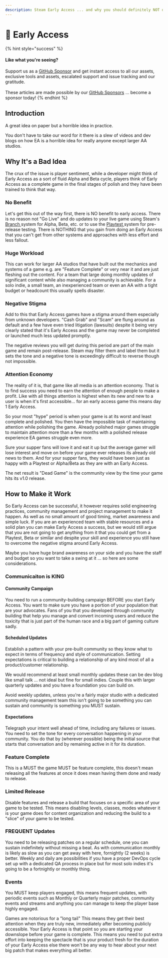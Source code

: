 ```yaml
---
description: Steam Early Access ... and why you should definitely NOT do it
---
```


# 🚫 Early Access

{% hint style="success" %}
#### Like what you're seeing?

Support us as a [GitHub Sponsor](../become-a-sponsor/) and get instant access to all our assets, exclusive tools and assets, escalated support and issue tracking and our gratitude.\
\
These articles are made possible by our [GitHub Sponsors](../become-a-sponsor/) ... become a sponsor today!
{% endhint %}

## Introduction

A great idea on paper but a horrible idea in practice.

You don't have to take our word for it there is a slew of videos and dev blogs on how EA is a horrible idea for really anyone except larger AA studios.

## Why It's a Bad Idea

The crux of the issue is player sentiment, while a developer might think of Early Access as a sort of fluid Alpha and Beta cycle, players think of Early Access as a complete game in the final stages of polish and they have been trained to think that way.

### No Benefit

Let's get this out of the way first, there is NO benefit to early access. There is no reason not "Go Live" and do updates to your live game using Steam's [Branch ](branches.md)system for Alpha, Beta, etc. or to use the [Playtest ](playtest.md)system for pre-release testing. There is NOTHING that you gain from doing an Early Access that you can't get from other systems and approaches with less effort and less fallout.

### Huge Workload

This can work for larger AA studios that have built out the mechanics and systems of a game e.g. are "Feature Complete" or very near it and are just fleshing out the content. For a team that large doing monthly updates of significant content while also managing a community is achievable. For a solo indie, a small team, an inexperienced team or even an AA with a tight budget or headcount this usually spells disaster.

### Negative Stigma

Add to this that Early Access games have a stigma around them especially from unknown developers. "Cash Grab" and "Scam" are flung around as default and a few have even tried litigation (lawsuits) despite it being very clearly stated that it's Early Access and the game may never be completed or launched much less updated promptly.

The negative reviews you will get during this period are part of the main game and remain post-release. Steam may filter them and label them but it sets the tone and a negative tone is exceedingly difficult to reverse though not impossible.

### Attention Economy

The reality of it is, that game like all media is an attention economy. That is to find success you need to earn the attention of enough people to make a profit. Like with all things attention is highest when its new and new to a user is when it's first accessible... for an early access game this means day 1 Early Access.

So your most "hype" period is when your game is at its worst and least complete and polished. You then have the impossible task of maintaining attention while polishing the game. Already polished major games struggle to maintain attention more than a few months with a polished release experience EA games struggle even more.&#x20;

Sure your supper fans will love it and eat it up but the average gamer will lose interest and move on before your game ever releases its already old news to them. And for your supper fans, they would have been just as happy with a Playtest or Alpha/Beta as they are with an Early Access.

The net result is "Dead Game" is the community view by the time your game hits its v1.0 release.

## How to Make it Work

So Early Access can be successful, it however requires solid engineering practices, community management and project management to make it happen. As well as no small amount of good timing, market awareness and simple luck. If you are an experienced team with stable resources and a solid plan you can make Early Access a success, but we would still argue that you are not going to get anything from it that you could get from a Playtest, Beta or similar and despite your skill and experience you still have to overcome the negative stigma around Early Access.

Maybe you have huge brand awareness on your side and you have the staff and budget so you want to take a swing at it ... so here are some considerations.

### Communicaiton is KING

#### Community Campaign

You need to run a community-building campaign BEFORE you start Early Access. You want to make sure you have a portion of your population that are your advocates. Fans of you that you developed through community building that help you manage and convert incoming users and reduce the toxicity that is just part of the human race and a big part of gaming culture sadly.

#### Scheduled Updates

Establish a pattern with your pre-built community so they know what to expect in terms of frequency and style of communication. Setting expectations is critical to building a relationship of any kind most of all a product/customer relationship.

We would recommend at least small monthly updates these can be dev blog like small talk ... not ideal but fine for small indies. Couple this with larger quarterly updates and you have a foundation you can build on.

Avoid weekly updates, unless you're a fairly major studio with a dedicated community management team this isn't going to be something you can sustain and community is something you MUST sustain.

#### Expectations

Telegraph your intent well ahead of time, including any failures or issues. You need to set the tone for every conversation happening in your community. You do that by (wherever possible) being the initial source that starts that conversation and by remaining active in it for its duration.

### Feature Complete

This is a MUST the game MUST be feature complete, this doesn't mean releasing all the features at once it does mean having them done and ready to release.

### Limited Release

Disable features and release a build that focuses on a specific area of your game to be tested. This means disabling levels, classes, modes whatever it is your game does for content organization and reducing the build to a "slice" of your game to be tested.

### FREQUENT Updates

You need to be releasing patches on a regular schedule, one you can sustain indefinitely without missing a beat. As with communication monthly is likely as slow as you can get away with here, fornightly (2 weeks) is better. Weekly and daily are possibilities if you have a proper DevOps cycle set up with a dedicated QA process in place but for most solo indies it's going to be a fortnightly or monthly thing.

### Events

You MUST keep players engaged, this means frequent updates, with periodic events such as Monthly or Quarterly major patches, community events and streams and anything you can manage to keep the player base highly engaged.

Games are notorious for a "long tail" This means they get their best attention when they are truly new, immediately after becoming publicly accessible. Your Early Access is that point so you are starting your downslope before your game is complete. This means you need to put extra effort into keeping the spectacle that is your product fresh for the duration of your Early Access else there won't be any way to hear about your next big patch that makes everything all better.
